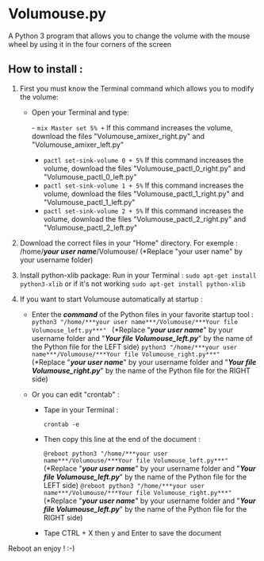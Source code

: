 # Volumouse.py

A Python 3 program that allows you to change the volume with the mouse wheel by using it in the four corners of the screen

## How to install :

1. First you must know the Terminal command which allows you to modify the volume:
     - Open your Terminal and type:
     
         - `mix Master set 5% +`
              If this command increases the volume, download the files "Volumouse_amixer_right.py" and "Volumouse_amixer_left.py"
         - `pactl set-sink-volume 0 + 5%`
              If this command increases the volume, download the files "Volumouse_pactl_0_right.py" and "Volumouse_pactl_0_left.py"
         - `pactl set-sink-volume 1 + 5%`
              If this command increases the volume, download the files "Volumouse_pactl_1_right.py" and "Volumouse_pactl_1_left.py"
         - `pactl set-sink-volume 2 + 5%`
              If this command increases the volume, download the files "Volumouse_pactl_2_right.py" and "Volumouse_pactl_2_left.py"

2. Download the correct files in your "Home" directory. For exemple : /home/***your user name***/Volumouse/ (*Replace "your user name" by your username folder)

3. Install python-xlib package:
 Run in your Terminal :
 `sudo apt-get install python3-xlib` or if it's not working `sudo apt-get install python-xlib`

3. If you want to start Volumouse automatically at startup :

   - Enter the ***command*** of the Python files in your favorite startup tool :
   `python3 "/home/***your user name***/Volumouse/***Your file Volumouse_left.py***" ` (*Replace "***your user name***" by your username folder and "***Your file Volumouse_left.py***" by the name of the Python file for the LEFT side)
   `python3 "/home/***your user name***/Volumouse/***Your file Volumouse_right.py***" ` (*Replace "***your user name***" by your username folder and "***Your file Volumouse_right.py***" by the name of the Python file for the RIGHT side)

   - Or you can edit "crontab" :

        - Tape in your Terminal :
        
            `crontab -e`

        - Then copy this line at the end of the document :

            `@reboot python3 "/home/***your user name***/Volumouse/***Your file Volumouse_left.py***" ` (*Replace "***your user name***" by your username folder and "***Your file Volumouse_left.py***" by the name of the Python file for the LEFT side) 
            `@reboot python3 "/home/***your user name***/Volumouse/***Your file Volumouse_right.py***" ` (*Replace "***your user name***" by your username folder and "***Your file Volumouse_left.py***" by the name of the Python file for the RIGHT side) 

           

        - Tape CTRL + X then y and Enter to save the document

Reboot an enjoy ! :-)
